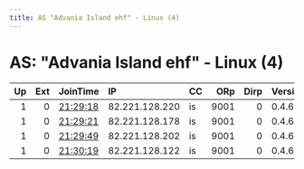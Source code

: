 ```yaml
---
title: AS "Advania Island ehf" - Linux (4)
---
```


# AS: "Advania Island ehf" - Linux (4)

|   Up |   Ext | JoinTime                                                                                              | IP             | CC   |   ORp |   Dirp | Version   | Contact   | Nickname    |   eFamMembers |
|-----:|------:|:------------------------------------------------------------------------------------------------------|:---------------|:-----|------:|-------:|:----------|:----------|:------------|--------------:|
|    1 |     0 | [21:29:18](https://nusenu.github.io/OrNetStats/w/relay/38CA28D8B9980CCD9AB830D3006BB698CE99B20D.html) | 82.221.128.220 | is   |  9001 |      0 | 0.4.6.9   | None      | VTISupport1 |             4 |
|    1 |     0 | [21:29:21](https://nusenu.github.io/OrNetStats/w/relay/231551650CB937073BDFBB9DAECA2293B7428D22.html) | 82.221.128.178 | is   |  9001 |      0 | 0.4.6.9   | None      | VTIPrivacy2 |             4 |
|    1 |     0 | [21:29:49](https://nusenu.github.io/OrNetStats/w/relay/C19FBBC25953DAA7AF8934048B979B91DEE64EB6.html) | 82.221.128.202 | is   |  9001 |      0 | 0.4.6.9   | None      | VTIWith3    |             4 |
|    1 |     0 | [21:30:19](https://nusenu.github.io/OrNetStats/w/relay/98B4923BC636BF2111C100F6932EE33A0B937EB2.html) | 82.221.128.122 | is   |  9001 |      0 | 0.4.6.9   | None      | VTITor4     |             4 |
